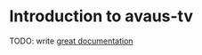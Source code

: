 # Introduction to avaus-tv

TODO: write [great documentation](http://jacobian.org/writing/what-to-write/)
